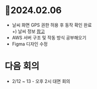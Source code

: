 # 📄2024.02.06
* 날씨 화면 GPS 권한 허용 후 동작 확인 완료   
  +) 날씨 정보 [참고](https://blog.naver.com/dt3141592/222191964684)
* AWS 서버 구조 및 작동 방식 공부해오기
* Figma 디자인 수정

# 다음 회의
- 2/12 ~ 13 - 오후 2시 대면 회의
